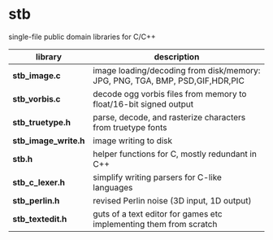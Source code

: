 stb
===

single-file public domain libraries for C/C++

library | description
--------- | ---------
**stb_image.c**       | image loading/decoding from disk/memory: JPG, PNG, TGA, BMP, PSD,GIF,HDR,PIC
**stb_vorbis.c**      | decode ogg vorbis files from memory to float/16-bit signed output
**stb_truetype.h**    | parse, decode, and rasterize characters from truetype fonts
**stb_image_write.h** | image writing to disk
**stb.h**             | helper functions for C, mostly redundant in C++
**stb_c_lexer.h**     | simplify writing parsers for C-like languages
**stb_perlin.h**      | revised Perlin noise (3D input, 1D output)
**stb_textedit.h**    | guts of a text editor for games etc implementing them from scratch
